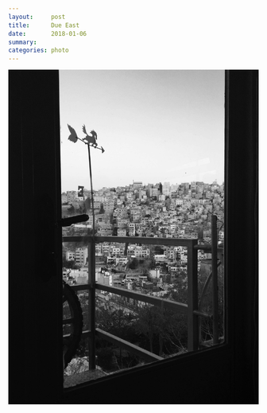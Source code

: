 ```yaml
---
layout:     post
title:      Due East
date:       2018-01-06
summary:    
categories: photo
---
```


![](/images/2018-01-07-east-amman.jpg)
